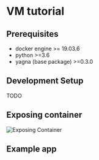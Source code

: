 # VM tutorial

## Prerequisites

* docker engine &gt;= 19.03.6
* python &gt;=3.6
* yagna \(base package\) &gt;=0.3.0

## Development Setup

TODO

## Exposing container

![Exposing Container](https://github.com/golemfactory/yagna-infrastructure-docs/tree/6f4941306b695ec5b67c72a8b64884b6ec8f33cb/art/exposing-container.gif)

## Example app


